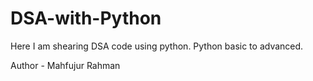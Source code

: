 # DSA-with-Python
Here I am shearing DSA code using python. Python basic to advanced.

Author - Mahfujur Rahman
